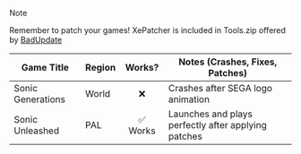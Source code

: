 > [!NOTE]
> Remember to patch your games! XePatcher is included in Tools.zip offered by [BadUpdate](https://github.com/grimdoomer/Xbox360BadUpdate/releases/latest)

| Game Title        | Region | Works? | Notes (Crashes, Fixes, Patches) |
|-------------------|--------|:------:|---------------------------------|
| Sonic Generations | World | ❌ | Crashes after SEGA logo animation    |
| Sonic Unleashed | PAL | ✅ Works | Launches and plays perfectly after applying patches |
